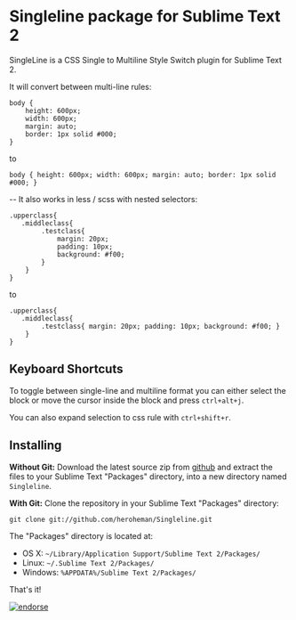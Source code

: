 Singleline package for Sublime Text 2
=====================================

SingleLine is a CSS Single to Multiline Style Switch plugin for Sublime Text 2.

It will convert between multi-line rules:

    body {
        height: 600px;
        width: 600px;
        margin: auto;
        border: 1px solid #000;
    }

to

    body { height: 600px; width: 600px; margin: auto; border: 1px solid #000; }

--
It also works in less / scss with nested selectors:

    .upperclass{
       .middleclass{
            .testclass{
                margin: 20px;
                padding: 10px;
                background: #f00;
            }
        }
    }

to

    .upperclass{
       .middleclass{
            .testclass{ margin: 20px; padding: 10px; background: #f00; }
        }
    }

Keyboard Shortcuts
------------------
To toggle between single-line and multiline format you can either select the block or move the cursor inside the block and press `ctrl+alt+j`.

You can also expand selection to css rule with `ctrl+shift+r`.

Installing
----------
<!-- **With the Package Control plugin:** The easiest way to install this package is through Package Control, which can be found at this site: [http://wbond.net/sublime_packages/package_control](http://wbond.net/sublime_packages/package_control)

Once you install Package Control, restart ST2 and bring up the Command Palette (Command+Shift+p on OS X, Control+Shift+p on Linux/Windows). Select "Package Control: Install Package", wait while Package Control fetches the latest package list, then select `LESS` when the list appears. -->

**Without Git:** Download the latest source zip from [github](https://github.com/heroheman/Singleline/zipball/master) and extract the files to your Sublime Text "Packages" directory, into a new directory named `Singleline`.

**With Git:** Clone the repository in your Sublime Text "Packages" directory:

    git clone git://github.com/heroheman/Singleline.git

The "Packages" directory is located at:

* OS X:
    `~/Library/Application Support/Sublime Text 2/Packages/`
* Linux:
    `~/.Sublime Text 2/Packages/`
* Windows:
    `%APPDATA%/Sublime Text 2/Packages/`


That's it!

[![endorse](http://api.coderwall.com/heroheman/endorsecount.png)](http://coderwall.com/heroheman)
